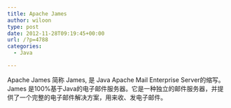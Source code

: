 ```yaml
---
title: Apache James
author: wiloon
type: post
date: 2012-11-28T09:19:45+00:00
url: /?p=4788
categories:
  - Java

---
```

Apache James 简称 James, 是 Java Apache Mail Enterprise Server的缩写。James 是100%基于Java的电子邮件服务器。它是一种独立的邮件服务器，并提供了一个完整的电子邮件解决方案，用来收、发电子邮件。